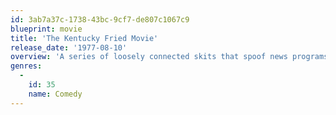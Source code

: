 ```yaml
---
id: 3ab7a37c-1738-43bc-9cf7-de807c1067c9
blueprint: movie
title: 'The Kentucky Fried Movie'
release_date: '1977-08-10'
overview: 'A series of loosely connected skits that spoof news programs, commercials, porno films, kung-fu films, disaster films, blaxploitation films, spy films, mafia films, and the fear that somebody is watching you on the other side of the TV.'
genres:
  -
    id: 35
    name: Comedy
---
```

